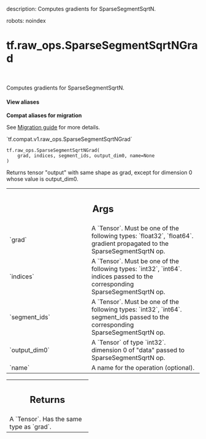 description: Computes gradients for SparseSegmentSqrtN.

robots: noindex

# tf.raw_ops.SparseSegmentSqrtNGrad

<!-- Insert buttons and diff -->

<table class="tfo-notebook-buttons tfo-api nocontent" align="left">

</table>



Computes gradients for SparseSegmentSqrtN.

<section class="expandable">
  <h4 class="showalways">View aliases</h4>
  <p>
<b>Compat aliases for migration</b>
<p>See
<a href="https://www.tensorflow.org/guide/migrate">Migration guide</a> for
more details.</p>
<p>`tf.compat.v1.raw_ops.SparseSegmentSqrtNGrad`</p>
</p>
</section>

<pre class="devsite-click-to-copy prettyprint lang-py tfo-signature-link">
<code>tf.raw_ops.SparseSegmentSqrtNGrad(
    grad, indices, segment_ids, output_dim0, name=None
)
</code></pre>



<!-- Placeholder for "Used in" -->

Returns tensor "output" with same shape as grad, except for dimension 0 whose
value is output_dim0.

<!-- Tabular view -->
 <table class="responsive fixed orange">
<colgroup><col width="214px"><col></colgroup>
<tr><th colspan="2"><h2 class="add-link">Args</h2></th></tr>

<tr>
<td>
`grad`
</td>
<td>
A `Tensor`. Must be one of the following types: `float32`, `float64`.
gradient propagated to the SparseSegmentSqrtN op.
</td>
</tr><tr>
<td>
`indices`
</td>
<td>
A `Tensor`. Must be one of the following types: `int32`, `int64`.
indices passed to the corresponding SparseSegmentSqrtN op.
</td>
</tr><tr>
<td>
`segment_ids`
</td>
<td>
A `Tensor`. Must be one of the following types: `int32`, `int64`.
segment_ids passed to the corresponding SparseSegmentSqrtN op.
</td>
</tr><tr>
<td>
`output_dim0`
</td>
<td>
A `Tensor` of type `int32`.
dimension 0 of "data" passed to SparseSegmentSqrtN op.
</td>
</tr><tr>
<td>
`name`
</td>
<td>
A name for the operation (optional).
</td>
</tr>
</table>



<!-- Tabular view -->
 <table class="responsive fixed orange">
<colgroup><col width="214px"><col></colgroup>
<tr><th colspan="2"><h2 class="add-link">Returns</h2></th></tr>
<tr class="alt">
<td colspan="2">
A `Tensor`. Has the same type as `grad`.
</td>
</tr>

</table>

